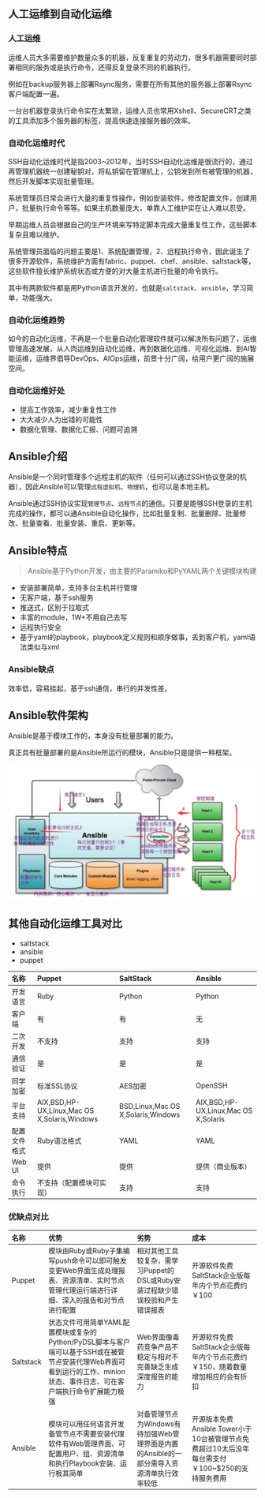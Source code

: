 ## 人工运维到自动化运维

### 人工运维

运维人员大多需要维护数量众多的机器，反复重复的劳动力，很多机器需要同时部署相同的服务或是执行命令，还得反复登录不同的机器执行。

例如在backup服务器上部署Rsync服务，需要在所有其他的服务器上部署Rsync客户端配置一遍。

一台台机器登录执行命令实在太繁琐，运维人员也常用Xshell、SecureCRT之类的工具添加多个服务器的标签，提高快速连接服务器的效率。

### 自动化运维时代

SSH自动化运维时代是指2003~2012年，当时SSH自动化运维是很流行的，通过再管理机器统一创建秘钥对，将私钥留在管理机上，公钥发到所有被管理的机器，然后开发脚本实现批量管理。

系统管理员日常会进行大量的重复性操作，例如安装软件，修改配置文件，创建用户，批量执行命令等等。如果主机数量庞大，单靠人工维护实在让人难以忍受。

早期运维人员会根据自己的生产环境来写特定脚本完成大量重复性工作，这些脚本复杂且难以维护。

系统管理员面临的问题主要是1、系统配置管理，2、远程执行命令，因此诞生了很多开源软件，系统维护方面有fabric、puppet、chef、ansible、saltstack等，这些软件擅长维护系统状态或方便的对大量主机进行批量的命令执行。

其中有两款软件都是用Python语言开发的，也就是`saltstack`、`ansible`，学习简单，功能强大。

### 自动化运维趋势

如今的自动化运维，不再是一个批量自动化管理软件就可以解决所有问题了，运维管理高速发展，从人肉运维到自动化运维，再到数据化运维、可视化运维、到AI智能运维，运维界倡导DevOps、AIOps运维，前景十分广阔，给用户更广阔的施展空间。

### 自动化运维好处

- 提高工作效率，减少重复性工作
- 大大减少人为出错的可能性
- 数据化管理、数据化汇报、问题可追溯

## Ansible介绍

Ansible是一个同时管理多个远程主机的软件（任何可以通过SSH协议登录的机器），因此Ansible可以管理`远程虚拟机`、`物理机`，也可以是本地主机。

Ansible通过SSH协议实现`管理节点`、`远程节点`的通信。只要是能够SSH登录的主机完成的操作，都可以通Ansible自动化操作，比如批量复制、批量删除、批量修改、批量查看、批量安装、重启、更新等。

## Ansible特点

> Ansible基于Python开发，由主要的Paramiko和PyYAML两个关键模块构建

- 安装部署简单，支持多台主机并行管理
- 无客户端，基于ssh服务
- 推送式，区别于拉取式
- 丰富的module，1W+不用自己去写
- 远程执行安全
- 基于yaml的playbook，playbook定义规则和顺序做事，丢到客户机，yaml语法类似与xml

### Ansible缺点

效率低，容易挂起，基于ssh通信，串行的并发性差。

## Ansible软件架构

Ansible是基于模块工作的，本身没有批量部署的能力。

真正具有批量部署的是Ansible所运行的模块，Ansible只是提供一种框架。

![image-20220304133200835](介绍.assets/image-20220304133200835.png)

## 其他自动化运维工具对比

- saltstack
- ansible
- puppet

| 名称         | Puppet                                       | SaltStack                          | Ansible                              |
| :----------- | :------------------------------------------- | :--------------------------------- | :----------------------------------- |
| 开发语言     | Ruby                                         | Python                             | Python                               |
| 客户端       | 有                                           | 有                                 | 无                                   |
| 二次开发     | 不支持                                       | 支持                               | 支持                                 |
| 通信验证     | 是                                           | 是                                 | 是                                   |
| 同学加密     | 标准SSL协议                                  | AES加密                            | OpenSSH                              |
| 平台支持     | AIX,BSD,HP-UX,Linux,Mac OS X,Solaris,Windows | BSD,Linux,Mac OS X,Solaris,Windows | AIX,BSD,HP-UX,Linux,Mac OS X,Solaris |
| 配置文件格式 | Ruby语法格式                                 | YAML                               | YAML                                 |
| Web UI       | 提供                                         | 提供                               | 提供（商业版本）                     |
| 命令执行     | 不支持（配置模块可实现）                     | 支持                               | 支持                                 |

### 优缺点对比

| 名称      | 优势                                                         | 劣势                                                         | 成本                                                         |
| :-------- | :----------------------------------------------------------- | :----------------------------------------------------------- | :----------------------------------------------------------- |
| Puppet    | 模块由Ruby或Ruby子集编写push命令可以即可触发变更Web界面生成处理报表、资源清单、实时节点管理代理运行端进行详细、深入的报告和对节点进行配置 | 相对其他工具较复杂，需学习Puppet的DSL或Ruby安装过程缺少错误校验和产生错误报表 | 开源软件免费SaltStack企业版每年内个节点花费约￥100           |
| Saltstack | 状态文件可用简单YAML配置模块或复杂的Python/PyDSL脚本与客户端可以基于SSH或在被管节点安装代理Web界面可看到运行的工作、minion状态、事件日志、可在客户端执行命令扩展能力极强 | Web界面像毒药竞争产品不稳定与相对不完善缺乏生成深度报告的能力 | 开源软件免费SaltStack企业版每年内个节点花费约￥150，随着数量增加相应的会有折扣 |
| Ansible   | 模块可以用任何语言开发备管节点不需要安装代理软件有Web管理界面、可配置用户、组、资源清单和执行Playbook安装、运行极其简单 | 对备管理节点为Windows有待加强Web管理界面是内置的Ansible的一部分需导入资源清单执行效率较低 | 开源版本免费Ansible Tower小于10台被管理节点免费超过10太后没年每台需支付￥100~$250的支持服务费用 |
